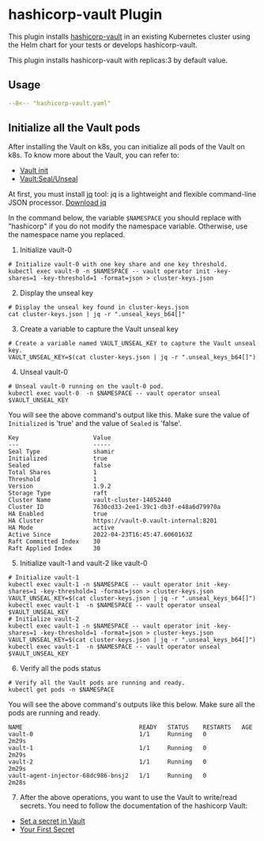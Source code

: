 # hashicorp-vault Plugin

This plugin installs [hashicorp-vault](https://www.vaultproject.io/) in an existing Kubernetes cluster using the Helm chart for your tests or develops hashicorp-vault.

This plugin installs hashicorp-vault with replicas:3 by default value.

## Usage

```yaml
--8<-- "hashicorp-vault.yaml"
```

## Initialize all the Vault pods

After installing the Vault on k8s, you can initialize all pods of the Vault on k8s. To know more about the Vault, you can refer to:

- [Vault init](https://www.vaultproject.io/docs/commands/operator/init)
- [Vault:Seal/Unseal](https://www.vaultproject.io/docs/concepts/seal)

At first, you must install [jq](https://stedolan.github.io/jq/) tool: jq is a lightweight and flexible command-line JSON processor.
[Download jq](https://stedolan.github.io/jq/download/)

In the command below, the variable `$NAMESPACE` you should replace with "hashicorp" if you do not modify the namespace variable.
Otherwise, use the namespace name you replaced.

1. Initialize vault-0
```shell
# Initialize vault-0 with one key share and one key threshold.
kubectl exec vault-0 -n $NAMESPACE -- vault operator init -key-shares=1 -key-threshold=1 -format=json > cluster-keys.json
```
2. Display the unseal key
```shell
# Display the unseal key found in cluster-keys.json
cat cluster-keys.json | jq -r ".unseal_keys_b64[]"
```
3. Create a variable to capture the Vault unseal key
```shell
# Create a variable named VAULT_UNSEAL_KEY to capture the Vault unseal key.
VAULT_UNSEAL_KEY=$(cat cluster-keys.json | jq -r ".unseal_keys_b64[]")
```
4. Unseal vault-0
```shell
# Unseal vault-0 running on the vault-0 pod.
kubectl exec vault-0  -n $NAMESPACE -- vault operator unseal $VAULT_UNSEAL_KEY
```
You will see the above command's output like this. Make sure the value of `Initialized` is 'true' and the value of `Sealed` is 'false'.
```shell
Key                     Value
---                     -----
Seal Type               shamir
Initialized             true
Sealed                  false
Total Shares            1
Threshold               1
Version                 1.9.2
Storage Type            raft
Cluster Name            vault-cluster-14052440
Cluster ID              7630cd33-2ee1-39c1-db3f-e48a6d79970a
HA Enabled              true
HA Cluster              https://vault-0.vault-internal:8201
HA Mode                 active
Active Since            2022-04-23T16:45:47.6060163Z
Raft Committed Index    30
Raft Applied Index      30
```

5. Initialize vault-1 and vault-2 like vault-0

```shell
# Initialize vault-1
kubectl exec vault-1 -n $NAMESPACE -- vault operator init -key-shares=1 -key-threshold=1 -format=json > cluster-keys.json
VAULT_UNSEAL_KEY=$(cat cluster-keys.json | jq -r ".unseal_keys_b64[]")
kubectl exec vault-1  -n $NAMESPACE -- vault operator unseal $VAULT_UNSEAL_KEY
# Initialize vault-2
kubectl exec vault-1 -n $NAMESPACE -- vault operator init -key-shares=1 -key-threshold=1 -format=json > cluster-keys.json
VAULT_UNSEAL_KEY=$(cat cluster-keys.json | jq -r ".unseal_keys_b64[]")
kubectl exec vault-1  -n $NAMESPACE -- vault operator unseal $VAULT_UNSEAL_KEY
```

6. Verify all the pods status
```shell
# Verify all the Vault pods are running and ready.
kubectl get pods -n $NAMESPACE
```

You will see the above command's outputs like this below. Make sure all the pods are running and ready.
```shell
NAME                                 READY   STATUS    RESTARTS   AGE
vault-0                              1/1     Running   0          2m29s
vault-1                              1/1     Running   0          2m29s
vault-2                              1/1     Running   0          2m29s
vault-agent-injector-68dc986-bnsj2   1/1     Running   0          2m28s
```

7. After the above operations, you want to use the Vault to write/read secrets. You need to follow the documentation of the hashicorp Vault:
- [Set a secret in Vault](https://learn.hashicorp.com/tutorials/vault/kubernetes-minikube?in=vault/kubernetes#set-a-secret-in-vault)
- [Your First Secret](https://learn.hashicorp.com/tutorials/vault/getting-started-first-secret)

